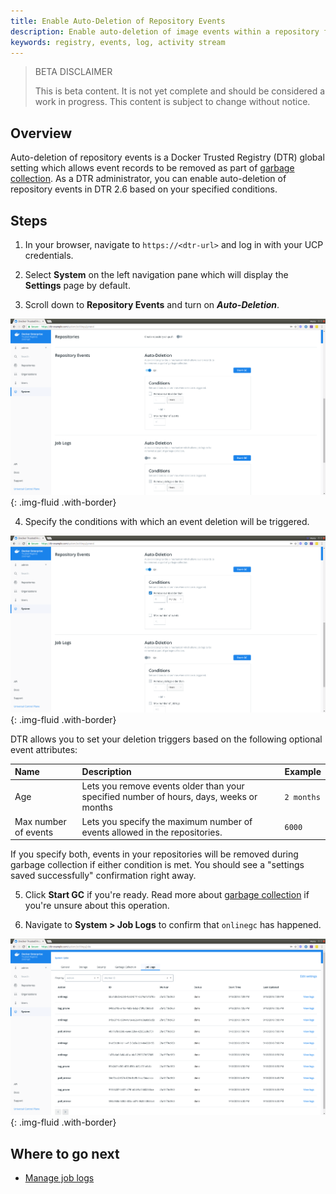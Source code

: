 ```yaml
---
title: Enable Auto-Deletion of Repository Events
description: Enable auto-deletion of image events within a repository for maintenance.
keywords: registry, events, log, activity stream
---
```


> BETA DISCLAIMER
>
> This is beta content. It is not yet complete and should be considered a work in progress. This content is subject to change without notice.

## Overview 

Auto-deletion of repository events is a Docker Trusted Registry (DTR) global setting which allows event records to be removed as part of [garbage collection](../admin/configure/garbage-collection.md). As a DTR administrator, you can enable auto-deletion of repository events in DTR 2.6 based on your specified conditions. 

## Steps

1. In your browser, navigate to `https://<dtr-url>` and log in with your UCP credentials. 

2. Select **System** on the left navigation pane which will display the **Settings** page by default.

3. Scroll down to **Repository Events** and turn on ***Auto-Deletion***.

![](../../images/auto-delete-repo-events-0.png){: .img-fluid .with-border}

4. Specify the conditions with which an event deletion will be triggered.

![](../../images/auto-delete-repo-events-1.png){: .img-fluid .with-border}

DTR allows you to set your deletion triggers based on the following optional event attributes:

| Name            | Description                                        | Example           |
|:----------------|:---------------------------------------------------| :----------------|
| Age        | Lets you remove events older than your specified number of  hours, days, weeks or months| `2 months` |
| Max number of events  | Lets you specify the maximum number of events allowed in the repositories.  | `6000` |

If you specify both, events in your repositories will be removed during garbage collection if either condition is met. You should see a "settings saved successfully" confirmation right away.

5. Click **Start GC** if you're ready. Read more about [garbage collection](../admin/configure/garbage-collection/#under-the-hood) if you're unsure about this operation.

6. Navigate to **System > Job Logs** to confirm that `onlinegc` has happened.

![](../../images/auto-delete-repo-events-2.png){: .img-fluid .with-border}

## Where to go next

- [Manage job logs](../admin/configure/manage-job-logs.md)
 
